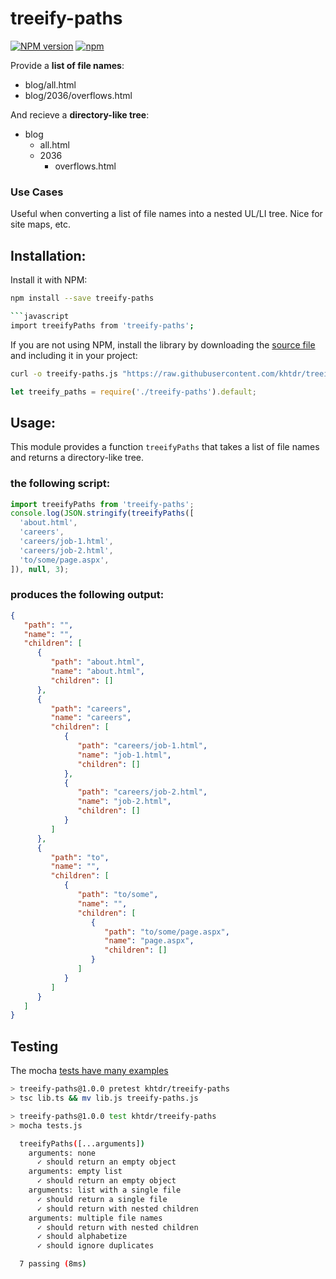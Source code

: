 
# treeify-paths

[![NPM version](https://img.shields.io/npm/v/treeify-paths.svg)](https://www.npmjs.com/package/treeify-paths)
[![npm](https://img.shields.io/npm/l/treeify-paths.svg)]()

Provide a __list of file names__:
  - blog/all.html
  - blog/2036/overflows.html
  
And recieve a __directory-like tree__:
  - blog
      - all.html
      - 2036
          - overflows.html

### Use Cases

Useful when converting a list of file names into a nested UL/LI tree. Nice for site maps, etc.


## Installation:


Install it with NPM:
```bash
npm install --save treeify-paths

```javascript
import treeifyPaths from 'treeify-paths';
```

If you are not using NPM, install the library by downloading the [source file](https://raw.githubusercontent.com/khtdr/treeify-paths/master/treeify-paths.js) and including it in your project:
```bash
curl -o treeify-paths.js "https://raw.githubusercontent.com/khtdr/treeify-paths/master/treeify-paths.js"
```
```javascript
let treeify_paths = require('./treeify-paths').default;
```

## Usage:

This module provides a function `treeifyPaths` that takes a list of file names and returns a directory-like tree.


### the following script:
```javascript
import treeifyPaths from 'treeify-paths';
console.log(JSON.stringify(treeifyPaths([
  'about.html',
  'careers',
  'careers/job-1.html',
  'careers/job-2.html',
  'to/some/page.aspx',
]), null, 3);
```

### produces the following output:
```json
{
   "path": "",
   "name": "",
   "children": [
      {
         "path": "about.html",
         "name": "about.html",
         "children": []
      },
      {
         "path": "careers",
         "name": "careers",
         "children": [
            {
               "path": "careers/job-1.html",
               "name": "job-1.html",
               "children": []
            },
            {
               "path": "careers/job-2.html",
               "name": "job-2.html",
               "children": []
            }
         ]
      },
      {
         "path": "to",
         "name": "",
         "children": [
            {
               "path": "to/some",
               "name": "",
               "children": [
                  {
                     "path": "to/some/page.aspx",
                     "name": "page.aspx",
                     "children": []
                  }
               ]
            }
         ]
      }
   ]
}
```


## Testing

The mocha [tests have many examples](./tests.js)

```bash
> treeify-paths@1.0.0 pretest khtdr/treeify-paths
> tsc lib.ts && mv lib.js treeify-paths.js

> treeify-paths@1.0.0 test khtdr/treeify-paths
> mocha tests.js

  treeifyPaths([...arguments])
    arguments: none
      ✓ should return an empty object
    arguments: empty list
      ✓ should return an empty object
    arguments: list with a single file
      ✓ should return a single file
      ✓ should return with nested children
    arguments: multiple file names
      ✓ should return with nested children
      ✓ should alphabetize
      ✓ should ignore duplicates

  7 passing (8ms)
```
